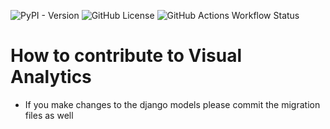 ![PyPI - Version](https://img.shields.io/pypi/v/vaapi)
![GitHub License](https://img.shields.io/github/license/BerlinUnited/Visual-Analytics)
![GitHub Actions Workflow Status](https://img.shields.io/github/actions/workflow/status/BerlinUnited/Visual-Analytics/build_backend.yml)

# How to contribute to Visual Analytics
- If you make changes to the django models please commit the migration files as well